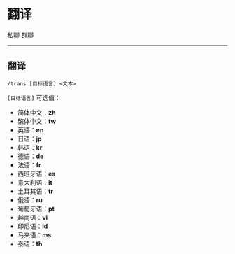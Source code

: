 # 翻译
<span class="span-friend">私聊</span>
<span class="span-group">群聊</span>

---

## 翻译
```
/trans [目标语言] <文本>
```
`[目标语言]` 可选值：
- 简体中文：**zh**
- 繁体中文：**tw**
- 英语：**en**
- 日语：**jp**
- 韩语：**kr**
- 德语：**de**
- 法语：**fr**
- 西班牙语：**es**
- 意大利语：**it**
- 土耳其语：**tr**
- 俄语：**ru**
- 葡萄牙语：**pt**
- 越南语：**vi**
- 印尼语：**id**
- 马来语：**ms**
- 泰语：**th**